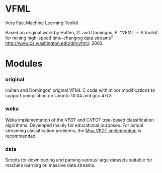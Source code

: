 VFML
====

Very Fast Machine Learning Toolkit

Based on original work by Hulten, G. and Domingos, P. "VFML -- A toolkit for mining high-speed time-changing data streams" http://www.cs.washington.edu/dm/vfml/. 2003.

Modules
====

### original
Hulten and Domingos' original VFML C code with minor modifications to support compilation on Ubuntu 10.04 and gcc 4.6.3.

### weka
Weka implementation of the VFDT and CVFDT tree-based classification algorithms. Developed mainly for educational purposes. For actual streaming classification problems, the [Moa VFDT implemention](http://moa.cms.waikato.ac.nz/) is recommended.

### data
Scripts for downloading and parsing various large datasets suitable for machine learning on massive data streams.
